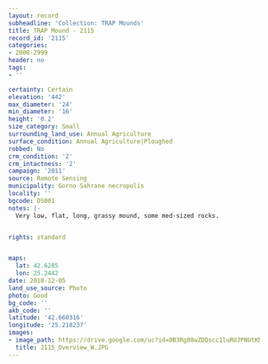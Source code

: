 ```yaml
---
layout: record
subheadline: 'Collection: TRAP Mounds'
title: TRAP Mound - 2115
record_id: '2115'
categories:
- 2000-2999
header: no
tags:
- ''

certainty: Certain
elevation: '442'
max_diameter: '24'
min_diameter: '16'
height: '0.2'
size_category: Small
surrounding_land_use: Annual Agriculture
surface_condition: Annual Agriculture|Ploughed
robbed: No
crm_condition: '2'
crm_intactness: '2'
campaign: '2011'
source: Remote Sensing
municipality: Gorno Sahrane necropolis
locality: ''
bgcode: DS001
notes: |-
  Very low, flat, long, grassy mound, some med-sized rocks.


rights: standard


maps:
  lat: 42.6285
  lon: 25.2442
date: 2018-12-05
land_use_source: Photo
photo: Good
bg_code: ''
akb_code: ''
latitude: '42.660316'
longitude: '25.218237'
images:
- image_path: https://drive.google.com/uc?id=0B3Rg88wZDQscc1luRUJPNUtKNmc
  title: 2115_Overview_W.JPG
---
```

